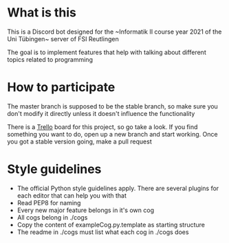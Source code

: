# What is this
This is a Discord bot designed for the ~Informatik II course year 2021 of the Uni Tübingen~ server of FSI Reutlingen 

The goal is to implement features that help with talking about different topics related to programming

# How to participate
The master branch is supposed to be the stable branch, so make sure you don't modify it directly unless it doesn't influence the functionality

There is a [Trello](https://trello.com/b/M3wlcI77/info2bot) board for this project, so go take a look. If you find something you want to do, open up a new branch and start working. Once you got a stable version going, make a pull request

# Style guidelines
- The official Python style guidelines apply. There are several plugins for each editor that can help you with that
- Read PEP8 for naming
- Every new major feature belongs in it's own cog
- All cogs belong in ./cogs
- Copy the content of exampleCog.py.template as starting structure
- The readme in ./cogs must list what each cog in ./cogs does

